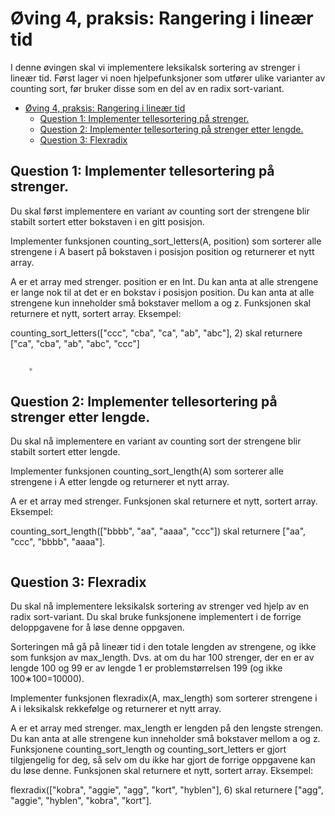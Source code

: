 # Øving 4, praksis: Rangering i lineær tid
I denne øvingen skal vi implementere leksikalsk sortering av strenger i lineær tid. Først lager vi noen hjelpefunksjoner som utfører ulike varianter av counting sort, før bruker disse som en del av en radix sort-variant.

<!-- TOC -->

- [Øving 4, praksis: Rangering i lineær tid](#øving-4-praksis-rangering-i-lineær-tid)
    - [Question 1: Implementer tellesortering på strenger.](#question-1-implementer-tellesortering-på-strenger)
    - [Question 2: Implementer tellesortering på strenger etter lengde.](#question-2-implementer-tellesortering-på-strenger-etter-lengde)
    - [Question 3: Flexradix](#question-3-flexradix)

<!-- /TOC -->

## Question 1: Implementer tellesortering på strenger.
Du skal først implementere en variant av counting sort der strengene blir stabilt sortert etter bokstaven i en gitt posisjon.

Implementer funksjonen counting_sort_letters(A, position) som sorterer alle strengene i A basert på bokstaven i posisjon position og returnerer et nytt array.

A er et array med strenger.
position er en Int.
Du kan anta at alle strengene er lange nok til at det er en bokstav i posisjon position.
Du kan anta at alle strengene kun inneholder små bokstaver mellom a og z.
Funksjonen skal returnere et nytt, sortert array.
Eksempel:

counting_sort_letters(["ccc", "cba", "ca", "ab", "abc"], 2) skal returnere ["ca", "cba", "ab", "abc", "ccc"]

```julia

    *

```

## Question 2: Implementer tellesortering på strenger etter lengde.
Du skal nå implementere en variant av counting sort der strengene blir stabilt sortert etter lengde.

Implementer funksjonen counting_sort_length(A) som sorterer alle strengene i A etter lengde og returnerer et nytt array.

A er et array med strenger.
Funksjonen skal returnere et nytt, sortert array.
Eksempel:

counting_sort_length(["bbbb", "aa", "aaaa", "ccc"]) skal returnere ["aa", "ccc", "bbbb", "aaaa"].

```julia


```


## Question 3: Flexradix
Du skal nå implementere leksikalsk sortering av strenger ved hjelp av en radix sort-variant. Du skal bruke funksjonene implementert i de forrige deloppgavene for å løse denne oppgaven.

Sorteringen må gå på lineær tid i den totale lengden av strengene, og ikke som funksjon av max_length. Dvs. at om du har 100 strenger, der en er av lengde 100 og 99 er av lengde 1 er problemstørrelsen 199 (og ikke 100∗100=10000).

Implementer funksjonen flexradix(A, max_length) som sorterer strengene i A i leksikalsk rekkefølge og returnerer et nytt array.

A er et array med strenger.
max_length er lengden på den lengste strengen.
Du kan anta at alle strengene kun inneholder små bokstaver mellom a og z.
Funksjonene counting_sort_length og counting_sort_letters er gjort tilgjengelig for deg, så selv om du ikke har gjort de forrige oppgavene kan du løse denne.
Funksjonen skal returnere et nytt, sortert array.
Eksempel:

flexradix(["kobra", "aggie", "agg", "kort", "hyblen"], 6) skal returnere ["agg", "aggie", "hyblen", "kobra", "kort"].


```julia


```
